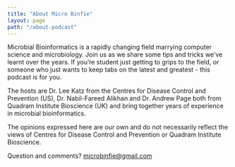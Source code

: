 ```yaml
---
title: "About Micro Binfie"
layout: page
path: "/about-podcast"
---
```


Microbial Bioinformatics is a rapidly changing field marrying computer science and microbiology. Join us as we share some tips and tricks we’ve learnt over the years. If you’re student just getting to grips to the field, or someone who just wants to keep tabs on the latest and greatest - this podcast is for you.

The hosts are Dr. Lee Katz from the Centres for Disease Control and Prevention (US), Dr. Nabil-Fareed Alikhan and Dr. Andrew Page both from Quadram Institute Bioscience (UK) and bring together years of experience in microbial bioinformatics.

The opinions expressed here are our own and do not necessarily reflect the views of Centres for Disease Control and Prevention or Quadram Institute Bioscience.

Question and comments? microbinfie@gmail.com
